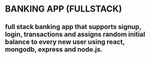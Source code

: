# BANKING APP (FULLSTACK) 

## full stack banking app that supports signup, login, transactions and assigns random initial balance to every new user using react, mongodb, express and node.js.


